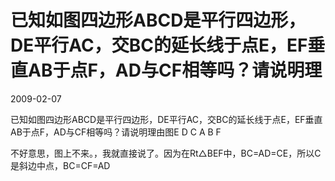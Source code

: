 # 已知如图四边形ABCD是平行四边形，DE平行AC，交BC的延长线于点E，EF垂直AB于点F，AD与CF相等吗？请说明理
2009-02-07


已知如图四边形ABCD是平行四边形，DE平行AC，交BC的延长线于点E，EF垂直AB于点F，AD与CF相等吗？请说明理由图E      D    C  A    B      F


不好意思，图上不来。，我就直接说了。因为在Rt△BEF中，BC=AD=CE，所以C是斜边中点，BC=CF=AD
